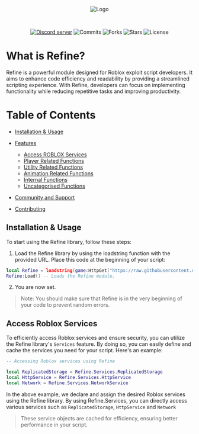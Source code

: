 


<div align="center">

![Logo](https://media.discordapp.net/attachments/1047624099565949079/1113601108565303407/1zKKPGX.png)


<div>&nbsp;</div>


[![Discord server](https://img.shields.io/discord/1047610578740465684?label=Discord&logo=Discord&logoColor=white&style=for-the-badge)](https://discord.gg/r5VaTq5V "A Discord server where people can discuss Adonis related stuff and talk.") 
![Commits](https://img.shields.io/github/commit-activity/t/synnyyy/refine?style=for-the-badge)
![Forks](https://img.shields.io/github/forks/synnyyy/refine?style=for-the-badge)
![Stars](https://img.shields.io/github/stars/synnyyy/refine?style=for-the-badge)
![License](https://img.shields.io/endpoint?label=License&logoColor=blue&style=for-the-badge&url=https%3A%2F%2Fpastebin.com%2Fraw%2F54sUYpzT)



</div>


# What is Refine?
Refine is a powerful module designed for Roblox exploit script developers. It aims to enhance code efficiency and readability by providing a streamlined scripting experience. With Refine, developers can focus on implementing functionality while reducing repetitive tasks and improving productivity.

# Table of Contents

- [Installation & Usage](#installation-&-usage)
- [Features](#features)
  - [Access ROBLOX Services](#access-roblox-services)
  - [Player Related Functions](#player-functions)
  - [Utility Related Functions](#utility-functions)
  - [Animation Related Functions](#animation-functions)
  - [Internal Functions](#uncategorised-functions)
  - [Uncategorised Functions](#uncategorised-functions)

- [Community and Support](#community-and-support)
- [Contributing](#contributing)



## Installation & Usage

To start using the Refine library, follow these steps:

1) Load the Refine library by using the loadstring function with the provided URL. Place this code at the beginning of your script:
```lua
local Refine = loadstring(game:HttpGet("https://raw.githubusercontent.com/synnyyy/refine/main/project.lua", true))()
Refine:Load() -- Loads the Refine module.
```
2) You are now set.

> Note: You should make sure that Refine is in the very beginning of your code to prevent random errors.

## Access Roblox Services

To efficiently access Roblox services and ensure security, you can utilize the Refine library's `Services` feature. By doing so, you can easily define and cache the services you need for your script. Here's an example:

```lua
-- Accessing Roblox services using Refine

local ReplicatedStorage = Refine.Services.ReplicatedStorage
local HttpService = Refine.Services.HttpService
local Network = Refine.Services.NetworkService
```
In the above example, we declare and assign the desired Roblox services using the Refine library. By using Refine.Services, you can directly access various services such as `ReplicatedStorage`, `HttpService` and `Network` 

> These service objects are cached for efficiency, ensuring better performance in your script.


